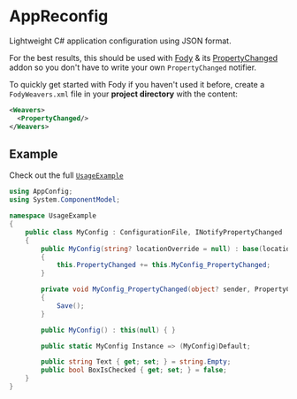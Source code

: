 # AppReconfig
Lightweight C# application configuration using JSON format.

For the best results, this should be used with [Fody](https://github.com/Fody/Fody) & its [PropertyChanged](https://github.com/Fody/PropertyChanged) addon so you don't have to write your own `PropertyChanged` notifier.  

To quickly get started with Fody if you haven't used it before, create a `FodyWeavers.xml` file in your **project directory** with the content:
```xml
<Weavers>
  <PropertyChanged/>
</Weavers>
```

## Example

Check out the full [`UsageExample`](UsageExample)

```csharp
using AppConfig;
using System.ComponentModel;

namespace UsageExample
{
    public class MyConfig : ConfigurationFile, INotifyPropertyChanged
    {
        public MyConfig(string? locationOverride = null) : base(locationOverride ?? "ExampleConfig.json")
        {
            this.PropertyChanged += this.MyConfig_PropertyChanged;
        }

        private void MyConfig_PropertyChanged(object? sender, PropertyChangedEventArgs e)
        {
            Save();
        }

        public MyConfig() : this(null) { }

        public static MyConfig Instance => (MyConfig)Default;

        public string Text { get; set; } = string.Empty;
        public bool BoxIsChecked { get; set; } = false;
    }
}
```
